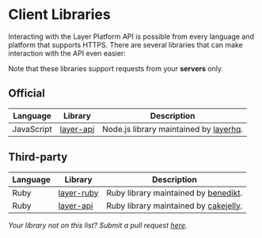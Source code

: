 # Client Libraries

Interacting with the Layer Platform API is possible from every language and platform that supports HTTPS. There are several libraries that can make interaction with the API even easier: 

Note that these libraries support requests from your **servers** only.

## Official
| Language   | Library | Description |
|------------|---------|-------------|
| JavaScript | [layer-api](https://www.npmjs.com/package/layer-api) | Node.js library maintained by [layerhq](https://github.com/layerhq/node-layer-api). |

## Third-party
| Language   | Library | Description |
|------------|---------|-------------|
| Ruby       | [layer-ruby](https://rubygems.org/gems/layer-ruby) | Ruby library maintained by [benedikt](https://github.com/benedikt/layer-ruby). |
| Ruby       | [layer-api](https://rubygems.org/gems/layer-api) | Ruby library maintained by [cakejelly](https://github.com/cakejelly/layer-api). |

*Your library not on this list? Submit a pull request [here](https://github.com/layerhq/documentation/blob/master/platform/platform-api/libraries.md).*
